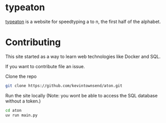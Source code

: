 # typeaton
[typeaton](typeaton.com) is a website for speedtyping a to n, the first half of the alphabet.

# Contributing
This site started as a way to learn web technologies like Docker and SQL.

If you want to contribute file an issue.

Clone the repo
```sh
git clone https://github.com/kevintownsend/aton.git
```

Run the site locally (Note: you wont be able to access the SQL database without a token.)
```sh
cd aton
uv run main.py
```
